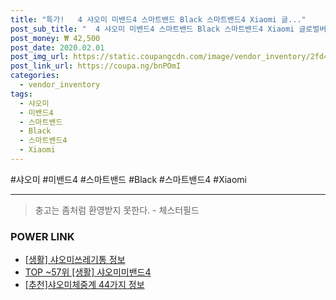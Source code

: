 ```yaml
--- 
title: "특가!   4 샤오미 미밴드4 스마트밴드 Black 스마트밴드4 Xiaomi 글..." 
post_sub_title: "  4 샤오미 미밴드4 스마트밴드 Black 스마트밴드4 Xiaomi 글로벌버전" 
post_money: ₩ 42,500 
post_date: 2020.02.01 
post_img_url: https://static.coupangcdn.com/image/vendor_inventory/2fd4/d4b96f19daee6197e46be71ca9510a7e5fdc7e71f7f3a25042bff0c9f6b0.jpg 
post_link_url: https://coupa.ng/bnPOmI 
categories: 
  - vendor_inventory 
tags: 
  - 샤오미 
  - 미밴드4 
  - 스마트밴드 
  - Black 
  - 스마트밴드4 
  - Xiaomi 
--- 
```

  #샤오미 #미밴드4 #스마트밴드 #Black #스마트밴드4 #Xiaomi 
<hr> 

> 충고는 좀처럼 환영받지 못한다. - 체스터필드 


### POWER LINK

* <a href="https://blog.naver.com/sakai111/221762039065" target="_blank"> [생활] 샤오미쓰레기통 정보 </a>
* <a href="https://blog.naver.com/an0733/221792101169" target="_blank"> TOP ~57위 [생활] 샤오미미밴드4</a>
* <a href="https://blog.naver.com/fasyy4321/221788050769" target="_blank">[추천]샤오미체중계 44가지 정보</a>
